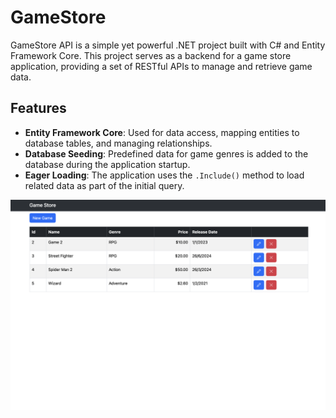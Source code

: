# GameStore

GameStore API is a simple yet powerful .NET project built with C# and Entity Framework Core. This project serves as a backend for a game store application, providing a set of RESTful APIs to manage and retrieve game data.

## Features

- **Entity Framework Core**: Used for data access, mapping entities to database tables, and managing relationships.
- **Database Seeding**: Predefined data for game genres is added to the database during the application startup.
- **Eager Loading**: The application uses the `.Include()` method to load related data as part of the initial query.

![Sample](sample.png)
